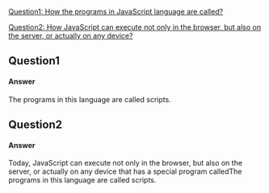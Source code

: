 [Question1: How the programs in JavaScript language are called? ](#question1)  

[Question2: How JavaScript can execute not only in the browser, but also on the server, or actually on any device? ](#question2)  










## Question1

#### Answer

The programs in this language are called scripts. 

## Question2

#### Answer

Today, JavaScript can execute not only in the browser, but also on the server, or actually on any device that has a special program calledThe programs in this language are called scripts. 



